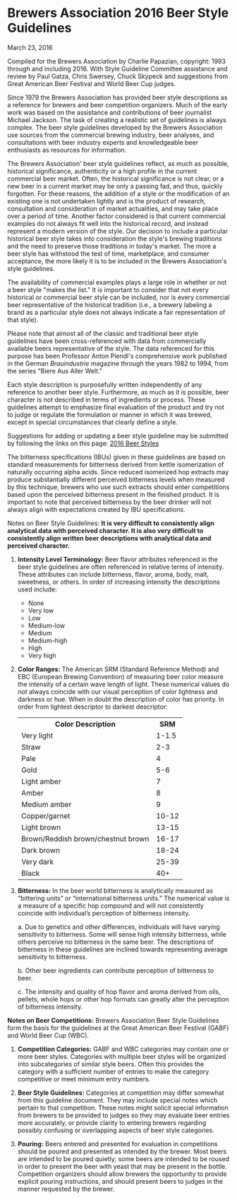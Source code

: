 # Brewers Association 2016 Beer Style Guidelines

March 23, 2016

Compiled for the Brewers Association by Charlie Papazian, copyright: 1993 through and including 2016. With Style Guideline Committee assistance and review by Paul Gatza, Chris Swersey, Chuck Skypeck and suggestions from Great American Beer Festival and World Beer Cup judges.

Since 1979 the Brewers Association has provided beer style descriptions as a reference for brewers and beer competition organizers. Much of the early work was based on the assistance and contributions of beer journalist Michael Jackson. The task of creating a realistic set of guidelines is always complex. The beer style guidelines developed by the Brewers Association use sources from the commercial brewing industry, beer analyses, and consultations with beer industry experts and knowledgeable beer enthusiasts as resources for information.

The Brewers Association' beer style guidelines reflect, as much as possible, historical significance, authenticity or a high profile in the current commercial beer market. Often, the historical significance is not clear, or a new beer in a current market may be only a passing fad, and thus, quickly forgotten. For these reasons, the addition of a style or the modification of an existing one is not undertaken lightly and is the product of research, consultation and consideration of market actualities, and may take place over a period of time. Another factor considered is that current commercial examples do not always fit well into the historical record, and instead represent a modern version of the style. Our decision to include a particular historical beer style takes into consideration the style's brewing traditions and the need to preserve those traditions in today's market. The more a beer style has withstood the test of time, marketplace, and consumer acceptance, the more likely it is to be included in the Brewers Association's style guidelines.

The availability of commercial examples plays a large role in whether or not a beer style "makes the list." It is important to consider that not every historical or commercial beer style can be included, nor is every commercial beer representative of the historical tradition (i.e., a brewery labeling a brand as a particular style does not always indicate a fair representation of that style).

Please note that almost all of the classic and traditional beer style guidelines have been cross-referenced with data from commercially available beers representative of the style. The data referenced for this purpose has been Professor Anton Piendl's comprehensive work published in the German _Brauindustrie_ magazine through the years 1982 to 1994, from the series "Biere Aus Aller Welt."

Each style description is purposefully written independently of any reference to another beer style. Furthermore, as much as it is possible, beer character is not described in terms of ingredients or process. These guidelines attempt to emphasize final evaluation of the product and try not to judge or regulate the formulation or manner in which it was brewed, except in special circumstances that clearly define a style.

Suggestions for adding or updating a beer style guideline may be submitted by following the links on this page: [2016 Beer Styles](http://www.brewersassociation.org/educational-publications/beer-styles/)

The bitterness specifications (IBUs) given in these guidelines are based on standard measurements for bitterness derived from kettle isomerization of naturally occurring alpha acids. Since reduced isomerized hop extracts may produce substantially different perceived bitterness levels when measured by this technique, brewers who use such extracts should enter competitions based upon the perceived bitterness present in the finished product. It is important to note that perceived bitterness by the beer drinker will not always align with expectations created by IBU specifications.

Notes on Beer Style Guidelines: **It is very difficult to consistently align analytical data with perceived character. It is also very difficult to consistently align written beer descriptions with analytical data and perceived character.**

1. **Intensity Level Terminology:** Beer flavor attributes referenced in the beer style guidelines are often referenced in relative terms of intensity. These attributes can include bitterness, flavor, aroma, body, malt, sweetness, or others. In order of increasing intensity the descriptions used include:
    - None
    - Very low
    - Low
    - Medium-low
    - Medium
    - Medium-high
    - High
    - Very high    
    
2. **Color Ranges:** The American SRM (Standard Reference Method) and EBC (European Brewing Convention) of measuring beer color measure the intensity of a certain wave length of light. These numerical values do not always coincide with our visual perception of color lightness and darkness or hue. When in doubt the description of color has priority. In order from lightest descriptor to darkest descriptor:

    <table>
        <tr>
            <th>Color Description</th>
            <th>SRM</th>
        </tr>
        <tr>
            <td>Very light</td>
            <td>1-1.5</td>
        </tr>
        <tr>
            <td>Straw</td>
            <td>2-3</td>
        </tr>
        <tr>
            <td>Pale</td>
            <td>4</td>
        </tr>
        <tr>
            <td>Gold</td>
            <td>5-6</td>
        </tr>
        <tr>
            <td>Light amber</td>
            <td>7</td>
        </tr>
        <tr>
            <td>Amber</td>
            <td>8</td>
        </tr>
        <tr>
            <td>Medium amber</td>
            <td>9</td>
        </tr>
        <tr>
            <td>Copper/garnet</td>
            <td>10-12</td>
        </tr>
        <tr>
            <td>Light brown</td>
            <td>13-15</td>
        </tr>
        <tr>
            <td>Brown/Reddish brown/chestnut brown</td>
            <td>16-17</td>
        </tr>
        <tr>
            <td>Dark brown</td>
            <td>18-24</td>
        </tr>
        <tr>
            <td>Very dark</td>
            <td>25-39</td>
        </tr>
        <tr>
            <td>Black</td>
            <td>40+</td>
        </tr>
    </table>
    
3. **Bitterness:** In the beer world bitterness is analytically measured as “bittering units” or “international bitterness units.” The numerical value is a measure of a specific hop compound and will not consistently coincide with individual’s perception of bitterness intensity.

    a. Due to genetics and other differences, individuals will have varying sensitivity to bitterness. Some will sense high intensity bitterness, while others perceive no bitterness in the same beer. The descriptions of bitterness in these guidelines are inclined towards representing average sensitivity to bitterness.
    
    b. Other beer ingredients can contribute perception of bitterness to beer.
    
    c. The intensity and quality of hop flavor and aroma derived from oils, pellets, whole hops or other hop formats can greatly alter the perception of bitterness intensity.

**Notes on Beer Competitions:** Brewers Association Beer Style Guidelines form the basis for the guidelines at the Great American Beer Festival (GABF) and World Beer Cup (WBC).

1. **Competition Categories:** GABF and WBC categories may contain one or more beer styles. Categories with multiple beer styles will be organized into subcategories of similar style beers. Often this provides the category with a sufficient number of entries to make the category competitive or meet minimum entry numbers.

2. **Beer Style Guidelines:** Categories at competition may differ somewhat from this guideline document. They may include special notes which pertain to that competition. These notes might solicit special information from brewers to be provided to judges so they may evaluate beer entries more accurately, or provide clarity to entering brewers regarding possibly confusing or overlapping aspects of beer style categories.

3. **Pouring:** Beers entered and presented for evaluation in competitions should be poured and presented as intended by the brewer. Most beers are intended to be poured quietly; some beers are intended to be roused in order to present the beer with yeast that may be present in the bottle. Competition organizers should allow brewers the opportunity to provide explicit pouring instructions, and should present beers to judges in the manner requested by the brewer.